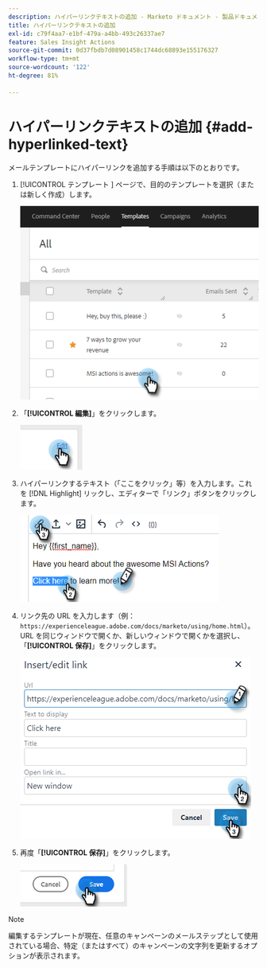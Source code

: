 ```yaml
---
description: ハイパーリンクテキストの追加 - Marketo ドキュメント - 製品ドキュメント
title: ハイパーリンクテキストの追加
exl-id: c79f4aa7-e1bf-479a-a4bb-493c26337ae7
feature: Sales Insight Actions
source-git-commit: 0d37fbdb7d08901458c1744dc68893e155176327
workflow-type: tm+mt
source-wordcount: '122'
ht-degree: 81%

---
```


# ハイパーリンクテキストの追加 {#add-hyperlinked-text}

メールテンプレートにハイパーリンクを追加する手順は以下のとおりです。

1. [!UICONTROL  テンプレート ] ページで、目的のテンプレートを選択（または新しく作成）します。

   ![](assets/add-hyperlinked-text-1.png)

1. 「**[!UICONTROL 編集]**」をクリックします。

   ![](assets/add-hyperlinked-text-2.png)

1. ハイパーリンクするテキスト（「ここをクリック」等）を入力します。これを [!DNL Highlight] リックし、エディターで「リンク」ボタンをクリックします。

   ![](assets/add-hyperlinked-text-3.png)

1. リンク先の URL を入力します（例：`https://experienceleague.adobe.com/docs/marketo/using/home.html`）。URL を同じウィンドウで開くか、新しいウィンドウで開くかを選択し、「**[!UICONTROL 保存]**」をクリックします。

   ![](assets/add-hyperlinked-text-4.png)

1. 再度「**[!UICONTROL 保存]**」をクリックします。

   ![](assets/add-hyperlinked-text-5.png)

>[!NOTE]
>
>編集するテンプレートが現在、任意のキャンペーンのメールステップとして使用されている場合、特定（またはすべて）のキャンペーンの文字列を更新するオプションが表示されます。
